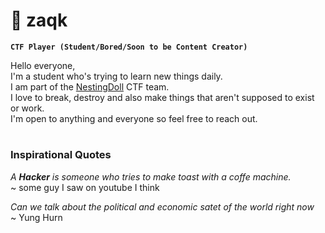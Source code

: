 # 🧊 zaqk

**`CTF Player (Student/Bored/Soon to be Content Creator)`**

Hello everyone, <br>
I'm a student who's trying to learn new things daily. <br>
I am part of the [NestingDoll][NestingDollCTFTwitter] CTF team. <br>
I love to break, destroy and also make things that aren't supposed to exist or work. <br>
I'm open to anything and everyone so feel free to reach out.



#

### Inspirational Quotes
*A **Hacker** is someone who tries to make toast with a coffe machine.* <br>
~ some guy I saw on youtube I think

*Can we talk about the political and economic satet of the world right now* <br>
~ Yung Hurn

[NestingDollCTFTwitter]: https://twitter.com/NestingDollCTF
